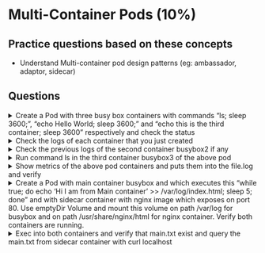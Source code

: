 # Multi-Container Pods (10%)

## Practice questions based on these concepts

* Understand Multi-container pod design patterns (eg: ambassador, adaptor, sidecar)

## Questions

<details><summary>Create a Pod with three busy box containers with commands “ls; sleep 3600;”, “echo Hello World; sleep 3600;” and “echo this is the third container; sleep 3600” respectively and check the status</summary>
<p>

```
// first create single container pod with dry run flag
kubectl run busybox --image=busybox --restart=Never --dry-run -o yaml -- bin/sh -c "sleep 3600; ls" > multi-container.yaml

// edit the pod like below

apiVersion: v1
kind: Pod
metadata:
  creationTimestamp: null
  labels:
    run: busybox
  name: busybox
spec:
  containers:
  - args:
    - bin/sh
    - -c
    - ls; sleep 3600
    image: busybox
    name: busybox1
    resources: {}
  - args:
    - bin/sh
    - -c
    - echo Hello world; sleep 3600
    image: busybox
    name: busybox2
    resources: {}
  - args:
    - bin/sh
    - -c
    - echo this is third container; sleep 3600
    image: busybox
    name: busybox3
    resources: {}
  dnsPolicy: ClusterFirst
  restartPolicy: Never
status: {}

// create it
kubectl create -f multi-container.yaml

kubectl get po busybox
```
</p>
</details>
   
<details><summary>Check the logs of each container that you just created</summary>
<p>
   
```
kubectl logs busybox -c busybox1
kubectl logs busybox -c busybox2
kubectl logs busybox -c busybox3
```
</p>
</details>

<details><summary>Check the previous logs of the second container busybox2 if any</summary>
<p>
   
```
kubectl logs busybox -c busybox2 --previous
```
</p>
</details>

<details><summary>Run command ls in the third container busybox3 of the above pod</summary>
<p>
   
```
kubectl exec busybox -c busybox3 -- ls
```
</p>
</details>

<details><summary>Show metrics of the above pod containers and puts them into the file.log and verify</summary>
<p>
   
```
kubectl top pod busybox --containers

// putting them into file
kubectl top pod busybox --containers > file.log
cat file.log
```
</p>
</details>


<details><summary>Create a Pod with main container busybox and which executes this “while true; do echo ‘Hi I am from Main container’ >> /var/log/index.html; sleep 5; done” and with sidecar container with nginx image which exposes on port 80. Use emptyDir Volume and mount this volume on path /var/log for busybox and on path /usr/share/nginx/html for nginx container. Verify both containers are running.</summary>
<p>
   
```
// create an initial yaml file with this
kubectl run multi-cont-pod --image=busbox --restart=Never --dry-run -o yaml > multi-container.yaml

// edit the yml as below and create it
apiVersion: v1
kind: Pod
metadata:
  creationTimestamp: null
  labels:
    run: main
  name: main
spec:
  containers:
  - image: busybox
    command: ["/bin/sh"]
    args: ["-c", "while true; do echo 'Hi I am from Main container' >> /var/log/index.html; sleep 5;done"]
    name: main-container
    resources: {}
    volumeMounts:
    - name: var-logs
      mountPath: /var/log
  - image: nginx
    name: sidecar-container
    resources: {}
    ports:
      - containerPort: 80
    volumeMounts:
    - name: nginx-home
      mountPath: /usr/share/nginx/html
  volumes:
  - name: nginx-home
    emptyDir: {}
  - name: var-logs
    emptyDir: {}
  dnsPolicy: ClusterFirst
  restartPolicy: Never
status: {}


kubectl create -f multi-container.yaml

kubectl get po multi-cont-pod
```
</p>
</details>


<details><summary>Exec into both containers and verify that main.txt exist and query the main.txt from sidecar container with curl localhost</summary>
<p>
   
```
// exec into main container
kubectl exec -it  multi-cont-pod -c main-container -- sh
cat /var/log/main.txt

// exec into sidecar container
kubectl exec -it  multi-cont-pod -c sidecar-container -- sh
cat /usr/share/nginx/html/index.html

// install curl and get default page
kubectl exec -it  multi-cont-pod -c sidecar-container -- sh
# apt-get update && apt-get install -y curl
# curl localhost
```
</p>
</details>

